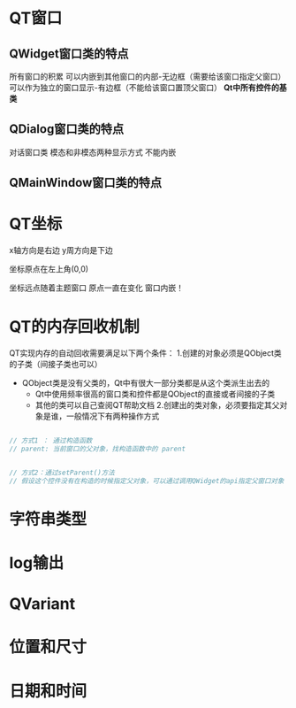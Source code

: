 # QT窗口

## QWidget窗口类的特点

所有窗口的积累
可以内嵌到其他窗口的内部-无边框（需要给该窗口指定父窗口）
可以作为独立的窗口显示-有边框（不能给该窗口置顶父窗口）
**Qt中所有控件的基类**

## QDialog窗口类的特点
对话窗口类
模态和非模态两种显示方式
不能内嵌

## QMainWindow窗口类的特点

# QT坐标

x轴方向是右边
y周方向是下边

坐标原点在左上角(0,0)

坐标远点随着主题窗口 原点一直在变化
窗口内嵌！

# QT的内存回收机制

QT实现内存的自动回收需要满足以下两个条件：
1.创建的对象必须是QObject类的子类（间接子类也可以）
* QObject类是没有父类的，Qt中有很大一部分类都是从这个类派生出去的
    * Qt中使用频率很高的窗口类和控件都是QObject的直接或者间接的子类
    * 其他的类可以自己查阅QT帮助文档
2.创建出的类对象，必须要指定其父对象是谁，一般情况下有两种操作方式

```C++

// 方式1 ： 通过构造函数
// parent: 当前窗口的父对象，找构造函数中的 parent


// 方式2：通过setParent()方法
// 假设这个控件没有在构造的时候指定父对象，可以通过调用QWidget的api指定父窗口对象


```

# 字符串类型

# log输出

# QVariant

# 位置和尺寸

# 日期和时间

